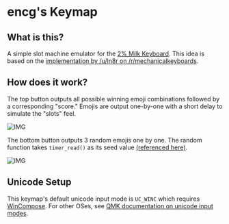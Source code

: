 # encg's Keymap

## What is this?

A simple slot machine emulator for the [2% Milk Keyboard](https://github.com/Spaceman/SpaceboardsHardware/tree/master/Keyboards/2%25%20Milk). This idea is based on the [implementation by /u/ln8r on /r/mechanicalkeyboards](https://www.reddit.com/r/MechanicalKeyboards/comments/hcw21b/2_milk_slot_machine/).

## How does it work?


The top button outputs all possible winning emoji combinations followed by a corresponding "score." Emojis are output one-by-one with a short delay to simulate the "slots" feel.

![IMG](https://i.imgur.com/rUc3IOn.gif)

The bottom button outputs 3 random emojis one by one. The random function takes `timer_read()` as its seed value [(referenced here)](https://beta.docs.qmk.fm/developing-qmk/qmk-reference/ref_functions#software-timers).

![IMG](https://i.imgur.com/4EREsIq.png)

## Unicode Setup

This keymap's default unicode input mode is `UC_WINC` which requires [WinCompose](https://github.com/samhocevar/wincompose). For other OSes, see [QMK documentation on unicode input modes](https://docs.qmk.fm/#/feature_unicode?id=input-modes).
